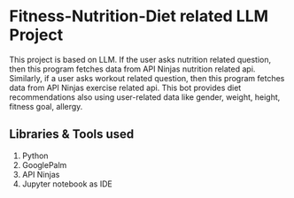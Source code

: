 # Fitness-Nutrition-Diet related LLM Project

This project is based on LLM. If the user asks nutrition related question, then this program fetches data from API Ninjas nutrition related api. Similarly, if a user asks workout related question, then this program fetches data from API Ninjas exercise related api. This bot provides diet recommendations also using user-related data like gender, weight, height, fitness goal, allergy.

## Libraries & Tools used

1. Python
2. GooglePalm
3. API Ninjas
4. Jupyter notebook as IDE
